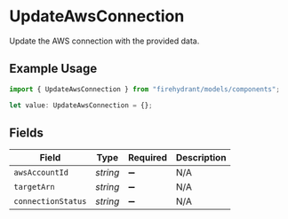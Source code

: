 # UpdateAwsConnection

Update the AWS connection with the provided data.

## Example Usage

```typescript
import { UpdateAwsConnection } from "firehydrant/models/components";

let value: UpdateAwsConnection = {};
```

## Fields

| Field              | Type               | Required           | Description        |
| ------------------ | ------------------ | ------------------ | ------------------ |
| `awsAccountId`     | *string*           | :heavy_minus_sign: | N/A                |
| `targetArn`        | *string*           | :heavy_minus_sign: | N/A                |
| `connectionStatus` | *string*           | :heavy_minus_sign: | N/A                |